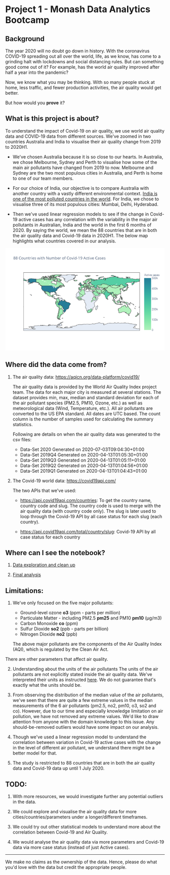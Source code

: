 # Project 1 - Monash Data Analytics Bootcamp

## Background

The year 2020 will no doubt go down in history. With the coronavirus COVID-19 spreading out all over the world, life, as we know, has come to a grinding halt with lockdowns and social distancing rules. But can something good come out of it? For example, has the world air quality improved after half a year into the pandemic?

Now, we know what you may be thinking. With so many people stuck at home, less traffic, and fewer production activities, the air quality would get better.

But how would you **prove** it?

## What is this project is about?

To understand the impact of Covid-19 on air quality, we use world air quality data and COVID-19 data from different sources.
We've zoomed in two countries Australia and India to visualise their air quality change from 2019 to 2020H1.

* We've chosen Australia because it is so close to our hearts. In Australia, we chose Melbourne, Sydney and Perth to visualise how some of the main air pollutants have changed from 2019 to now. Melbourne and Sydney are the two most populous cities in Australia, and Perth is home to one of our team members.

* For our choice of India, our objective is to compare Australia with another country with a vastly different environmental context. [India is one of the most polluted countries in the world](https://worldpopulationreview.com/country-rankings/most-polluted-countries). For India, we chose to visualise three of its most populous cities: Mumbai, Delhi, Hyderabad.

* Then we've used linear regression models to see if the change in Covid-19 active cases has any correlation with the variability in the major air pollutants in Australian, India and the world in the first 6 months of 2020. By saying the world, we mean the 88 countries that are in both the air quality data and Covid-19 data in 2020H1. The below map highlights what countries covered in our analysis.

![Countries](images/COVID_map.png)

## Where did the data come from?

1. The air quality data: https://aqicn.org/data-platform/covid19/

    The air quality data is provided by the World Air Quality Index project team. The data for each major city is measured at several stations. The dataset provides min, max, median and standard deviation for each of the air pollutant species (PM2.5, PM10, Ozone, etc.) as well as meteorological data (Wind, Temperature, etc.). All air pollutants are converted to the US EPA standard. All dates are UTC based. The count column is the number of samples used for calculating the summary statistics. 
    
    Following are details on when the air quality data was generated to the csv files:
    
    * Data-Set 2020 Generated on 2020-07-03T09:04:30+01:00
    * Data-Set 2019Q4 Generated on 2020-04-13T01:05:30+01:00
    * Data-Set 2019Q3 Generated on 2020-04-13T01:05:11+01:00
    * Data-Set 2019Q2 Generated on 2020-04-13T01:04:56+01:00
    * Data-Set 2019Q1 Generated on 2020-04-13T01:04:43+01:00
    
2. The Covid-19 world data: https://covid19api.com/

    The two APIs that we've used:
    
    * https://api.covid19api.com/countries: To get the country name, country code and slug. The country code is used to merge with the air quality data (with country code only). The slug is later used to loop through the Covid-19 API by all case status for each slug (each country).
    
    * https://api.covid19api.com/total/country/slug: Covid-19 API by all case status for each country
    
## Where can I see the notebook?

1. [Data exploration and clean up](https://github.com/poojaisabelle/Project-One/blob/master/data_exploration_cleanup_MASTER.ipynb)

2. [Final analysis](https://github.com/poojaisabelle/Project-One/blob/master/final_analysis_MASTER.ipynb)
    
## Limitations:

1. We've only focused on the five major pollutants:

    * Ground-level ozone **o3** (ppm - parts per million)
    * Particulate Matter - including PM2.5 **pm25** and PM10 **pm10** (μg/m3)
    * Carbon Monoxide **co** (ppm)
    * Sulfur Dioxide **so2** (ppb - parts per billion)
    * Nitrogen Dioxide **no2** (ppb)
   
   The above major pollutants are the components of the Air Quality Index (AQI), which is regulated by the Clean Air Act.
   
There are other parameters that affect air quality.

2. Understanding about the units of the air pollutants
The units of the air pollutants are not explicitly stated inside the air quality data. We've interpreted their units as instructed [here](https://www.airnow.gov/sites/default/files/2020-05/aqi-technical-assistance-document-sept2018.pdf). We do not guarantee that's exactly what the units should be.

3. From observing the distribution of the median value of the air pollutants, we've seen that there are quite a few extreme values in the median measurements of the 6 air pollutants (pm2.5, no2, pm10, o3, so2 and co). However, due to our time and especially knowledge limitation on air pollution, we have not removed any extreme values. We'd like to draw attention from anyone with the domain knowledge to this issue. Any should-be-removed outliers would have some impact on our analysis.

4. Though we've used a linear regression model to understand the correlation between variation in Covid-19 active cases with the change in the level of different air pollutant, we understand there might be a better model for that.

5. The study is restricted to 88 countries that are in both the air quality data and Covid-19 data up until 1 July 2020.

## TODO:

1. With more resources, we would investigate further any potential outliers in the data.

2. We could explore and visualise the air quality data for more cities/countries/parameters under a longer/different timeframes.

3. We could try out other statistical models to understand more about the correlation between Covid-19 and Air Quality.

4. We would analyse the air quality data via more parameters and Covid-19 data via more case status (instead of just Active cases). 

---
We make no claims as the ownership of the data. Hence, please do what you'd love with the data but credit the appropriate people.